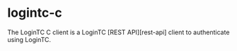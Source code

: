 logintc-c
=========

The LoginTC C client is a LoginTC [REST API][rest-api] client to authenticate using LoginTC.
